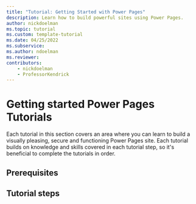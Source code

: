 ```yaml
---
title: "Tutorial: Getting Started with Power Pages"
description: Learn how to build powerful sites using Power Pages.
author: nickdoelman
ms.topic: tutorial
ms.custom: template-tutorial
ms.date: 04/25/2022
ms.subservice:
ms.author: ndoelman 
ms.reviewer: 
contributors:
    - nickdoelman
    - ProfessorKendrick
---
```


# Getting started Power Pages Tutorials

Each tutorial in this section covers an area where you can learn to build a visually pleasing, secure and functioning Power Pages site. Each tutorial builds on knowledge and skills covered in each tutorial step, so it's beneficial to complete the tutorials in order.

## Prerequisites

## Tutorial steps

